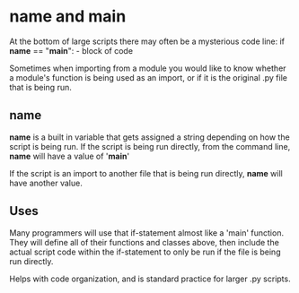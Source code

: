 # __name__ and __main__

At the bottom of large scripts there may often be a mysterious code line:
if __name__ == "__main__":
    - block of code

Sometimes when importing from a module you would like to know whether a module's function is being used as an import, or if it is the original .py file that is being run.

## __name__
__name__ is a built in variable that gets assigned a string depending on how the script is being run. If the script is being run directly, from the command line, __name__ will have a value of '__main__'

If the script is an import to another file that is being run directly, __name__ will have another value.

## Uses
Many programmers will use that if-statement almost like a 'main' function. They will define all of their functions and classes above, then include the actual script code within the if-statement to only be run if the file is being run directly.

Helps with code organization, and is standard practice for larger .py scripts.